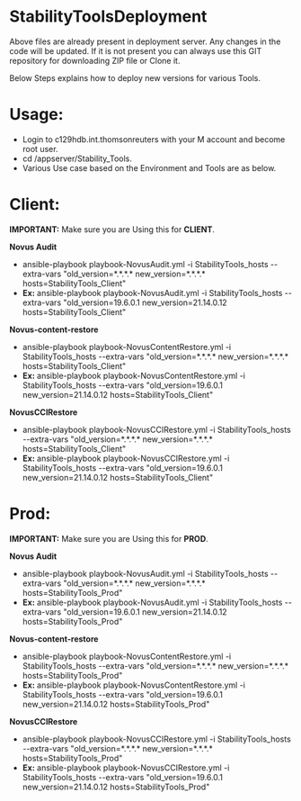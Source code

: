 # StabilityToolsDeployment

Above files are already present in deployment server. Any changes in the code will be updated. If it is not present you can always use this GIT repository for downloading ZIP file or Clone it.

Below Steps explains how to deploy new versions for various Tools.


# Usage:

- Login to c129hdb.int.thomsonreuters with your M account and become root user.
- cd /appserver/Stability_Tools.
- Various Use case based on the Environment and Tools are as below.

# Client:

**IMPORTANT:** Make sure you are Using this for **CLIENT**.


  **Novus Audit**
  - ansible-playbook playbook-NovusAudit.yml -i StabilityTools_hosts --extra-vars "old_version=\*.\*.\*.\* new_version=\*.\*.\*.\* hosts=StabilityTools_Client"
  - **Ex:** ansible-playbook playbook-NovusAudit.yml -i StabilityTools_hosts --extra-vars "old_version=19.6.0.1 new_version=21.14.0.12 hosts=StabilityTools_Client"
  
  **Novus-content-restore**
  - ansible-playbook playbook-NovusContentRestore.yml -i StabilityTools_hosts --extra-vars "old_version=\*.\*.\*.\* new_version=\*.\*.\*.\* hosts=StabilityTools_Client"
  - **Ex:** ansible-playbook playbook-NovusContentRestore.yml -i StabilityTools_hosts --extra-vars "old_version=19.6.0.1 new_version=21.14.0.12 hosts=StabilityTools_Client"
  
  **NovusCCIRestore**
  - ansible-playbook playbook-NovusCCIRestore.yml -i StabilityTools_hosts --extra-vars "old_version=\*.\*.\*.\* new_version=\*.\*.\*.\* hosts=StabilityTools_Client"
  - **Ex:** ansible-playbook playbook-NovusCCIRestore.yml -i StabilityTools_hosts --extra-vars "old_version=19.6.0.1 new_version=21.14.0.12 hosts=StabilityTools_Client"

# Prod:

**IMPORTANT:** Make sure you are Using this for **PROD**.


**Novus Audit**
  - ansible-playbook playbook-NovusAudit.yml -i StabilityTools_hosts --extra-vars "old_version=\*.\*.\*.\* new_version=\*.\*.\*.\* hosts=StabilityTools_Prod"
  - **Ex:** ansible-playbook playbook-NovusAudit.yml -i StabilityTools_hosts --extra-vars "old_version=19.6.0.1 new_version=21.14.0.12 hosts=StabilityTools_Prod"
  
  **Novus-content-restore**
  - ansible-playbook playbook-NovusContentRestore.yml -i StabilityTools_hosts --extra-vars "old_version=\*.\*.\*.\* new_version=\*.\*.\*.\* hosts=StabilityTools_Prod"
  - **Ex:** ansible-playbook playbook-NovusContentRestore.yml -i StabilityTools_hosts --extra-vars "old_version=19.6.0.1 new_version=21.14.0.12 hosts=StabilityTools_Prod"
  
  **NovusCCIRestore**
  - ansible-playbook playbook-NovusCCIRestore.yml -i StabilityTools_hosts --extra-vars "old_version=\*.\*.\*.\* new_version=\*.\*.\*.\* hosts=StabilityTools_Prod"
  - **Ex:** ansible-playbook playbook-NovusCCIRestore.yml -i StabilityTools_hosts --extra-vars "old_version=19.6.0.1 new_version=21.14.0.12 hosts=StabilityTools_Prod"
 
  

